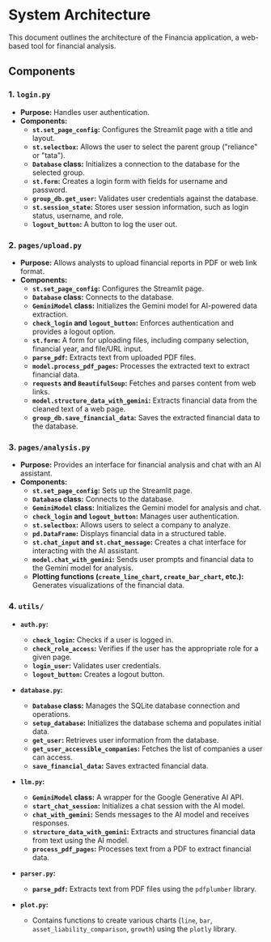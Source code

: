 # System Architecture

This document outlines the architecture of the Financia application, a web-based tool for financial analysis.

## Components

### 1. `login.py`

* **Purpose:** Handles user authentication.
* **Components:**
    * **`st.set_page_config`:** Configures the Streamlit page with a title and layout.
    * **`st.selectbox`:** Allows the user to select the parent group ("reliance" or "tata").
    * **`Database` class:** Initializes a connection to the database for the selected group.
    * **`st.form`:** Creates a login form with fields for username and password.
    * **`group_db.get_user`:** Validates user credentials against the database.
    * **`st.session_state`:** Stores user session information, such as login status, username, and role.
    * **`logout_button`:** A button to log the user out.

### 2. `pages/upload.py`

* **Purpose:** Allows analysts to upload financial reports in PDF or web link format.
* **Components:**
    * **`st.set_page_config`:** Configures the Streamlit page.
    * **`Database` class:** Connects to the database.
    * **`GeminiModel` class:** Initializes the Gemini model for AI-powered data extraction.
    * **`check_login` and `logout_button`:** Enforces authentication and provides a logout option.
    * **`st.form`:** A form for uploading files, including company selection, financial year, and file/URL input.
    * **`parse_pdf`:** Extracts text from uploaded PDF files.
    * **`model.process_pdf_pages`:** Processes the extracted text to extract financial data.
    * **`requests` and `BeautifulSoup`:** Fetches and parses content from web links.
    * **`model.structure_data_with_gemini`:** Extracts financial data from the cleaned text of a web page.
    * **`group_db.save_financial_data`:** Saves the extracted financial data to the database.

### 3. `pages/analysis.py`

* **Purpose:** Provides an interface for financial analysis and chat with an AI assistant.
* **Components:**
    * **`st.set_page_config`:** Sets up the Streamlit page.
    * **`Database` class:** Connects to the database.
    * **`GeminiModel` class:** Initializes the Gemini model for analysis and chat.
    * **`check_login` and `logout_button`:** Manages user authentication.
    * **`st.selectbox`:** Allows users to select a company to analyze.
    * **`pd.DataFrame`:** Displays financial data in a structured table.
    * **`st.chat_input` and `st.chat_message`:** Creates a chat interface for interacting with the AI assistant.
    * **`model.chat_with_gemini`:** Sends user prompts and financial data to the Gemini model for analysis.
    * **Plotting functions (`create_line_chart`, `create_bar_chart`, etc.):** Generates visualizations of the financial data.

### 4. `utils/`

* **`auth.py`:**
    * **`check_login`:** Checks if a user is logged in.
    * **`check_role_access`:** Verifies if the user has the appropriate role for a given page.
    * **`login_user`:** Validates user credentials.
    * **`logout_button`:** Creates a logout button.

* **`database.py`:**
    * **`Database` class:** Manages the SQLite database connection and operations.
    * **`setup_database`:** Initializes the database schema and populates initial data.
    * **`get_user`:** Retrieves user information from the database.
    * **`get_user_accessible_companies`:** Fetches the list of companies a user can access.
    * **`save_financial_data`:** Saves extracted financial data.

* **`llm.py`:**
    * **`GeminiModel` class:** A wrapper for the Google Generative AI API.
    * **`start_chat_session`:** Initializes a chat session with the AI model.
    * **`chat_with_gemini`:** Sends messages to the AI model and receives responses.
    * **`structure_data_with_gemini`:** Extracts and structures financial data from text using the AI model.
    * **`process_pdf_pages`:** Processes text from a PDF to extract financial data.

* **`parser.py`:**
    * **`parse_pdf`:** Extracts text from PDF files using the `pdfplumber` library.

* **`plot.py`:**
    * Contains functions to create various charts (`line`, `bar`, `asset_liability_comparison`, `growth`) using the `plotly` library.